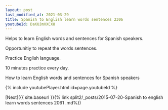 ```yaml
---
layout: post
last_modified_at: 2021-03-29
title: Spanish to English learn words sentences 2306 
youtubeId: DaKUJmXXCX8
---
```

 
 
Helps to learn English words and sentences for Spanish speakers.

Opportunitiy to repeat the words sentences. 

Practice English language. 
 
10 minutes practice every day. 
 
How to learn English words and sentences for Spanish speakers 
 
{% include youtubePlayer.html id=page.youtubeId %}
 
 
[Next]({{ site.baseurl }}{% link  split2/_posts/2015-07-20-Spanish to english learn words sentences 2061 .md%})
 
